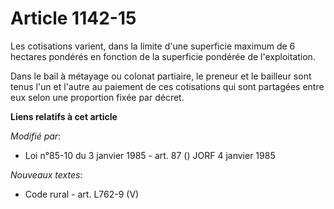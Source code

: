 # Article 1142-15

Les cotisations varient, dans la limite d'une superficie maximum de 6 hectares pondérés en fonction de la superficie pondérée
de l'exploitation.

Dans le bail à métayage ou colonat partiaire, le preneur et le bailleur sont tenus l'un et l'autre au paiement de ces
cotisations qui sont partagées entre eux selon une proportion fixée par décret.

**Liens relatifs à cet article**

_Modifié par_:

  - Loi n°85-10 du 3 janvier 1985 - art. 87 () JORF 4 janvier 1985

_Nouveaux textes_:

  - Code rural - art. L762-9 (V)
